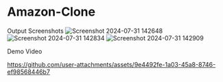 # Amazon-Clone
Output Screenshots
![Screenshot 2024-07-31 142648](https://github.com/user-attachments/assets/f257800d-688e-4c45-93f8-9649d5b0e934)
![Screenshot 2024-07-31 142834](https://github.com/user-attachments/assets/ac978f3e-d4ee-47bf-b9ac-d07d9d086fad)
![Screenshot 2024-07-31 142909](https://github.com/user-attachments/assets/b2a63af0-8fd9-499f-aea1-e1e41a56846b)

Demo Video

https://github.com/user-attachments/assets/9e4492fe-1a03-45a8-8746-ef98568446b7


